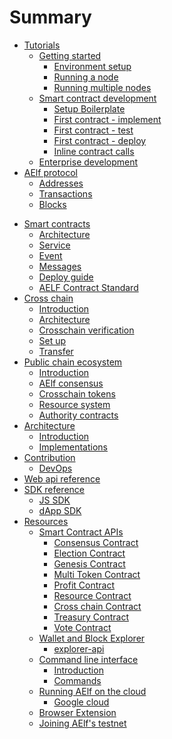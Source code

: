# Summary

* [Tutorials](tutorials/main.md)
    * [Getting started](tutorials/setup/main.md)
        * [Environment setup](tutorials/setup/setup.md)
        * [Running a node](tutorials/setup/run-node.md)
        * [Running multiple nodes](tutorials/setup/multi-nodes.md)
    * [Smart contract development](tutorials/developing-smart-contracts/main.md)
        * [Setup Boilerplate](tutorials/developing-smart-contracts/setup.md)
        * [First contract - implement](tutorials/developing-smart-contracts/first-contract.md)
        * [First contract - test](tutorials/developing-smart-contracts/first-contract-test.md)
        * [First contract - deploy](tutorials/developing-smart-contracts/first-contract-deploy.md)
        <!-- * [Issue tokens](tutorials/developing-smart-contracts/token-issue.md) -->
        <!-- * [Smart contract descriptors](tutorials/developing-smart-contracts/token-issue.md) -->
        <!-- * [More about state](tutorials/developing-smart-contracts/complex-state.md) -->
        * [Inline contract calls](tutorials/developing-smart-contracts/internal-contract-call.md)
    * [Enterprise development](tutorials/enterprise.md)
* [AElf protocol](protocol/main.md)
    * [Addresses](protocol/addresses.md)
    * [Transactions](protocol/txs.md)
    * [Blocks](protocol/blocks.md)
<!-- * [Multitoken contract](Multitoken/contract.md) -->
* [Smart contracts](contract/main.md)
    * [Architecture](contract/architecture.md)
    * [Service](contract/service.md)
    * [Event](contract/events.md)
    * [Messages](contract/messages.md)
    <!-- * [Contract base](contract/base.md) -->
    * [Deploy guide](contract/deployment.md)
    * [AELF Contract Standard](contract/acs.md)
   <!-- * [Update guide](contract/upd.md) -->
* [Cross chain](crosschain/main.md)
    * [Introduction](crosschain/introduction.md)
    * [Architecture](crosschain/architecture.md)
    * [Crosschain verification](crosschain/crosschain-verification.md)
    * [Set up](crosschain/setup.md)
    * [Transfer](crosschain/transfer.md)
* [Public chain ecosystem](public-chain/main.md)
    * [Introduction](public-chain/introduction.md)
    * [AElf consensus](public-chain/dpos.md)
    * [Crosschain tokens](public-chain/crosschain-multitoken.md)
    * [Resource system](public-chain/resources.md)
    * [Authority contracts](public-chain/auth-contract.md)
    <!--* [Multilevel chain system](public-chain/multi-level-chain.md)-->
* [Architecture](architecture/main.md)
    * [Introduction](architecture/introduction.md)
    * [Implementations](architecture/implementations.md)
* [Contribution](contributions/readme.md)
    * [DevOps](devops/devops.md)
* [Web api reference](web-api-reference/reference.md)
* [SDK reference](sdk/js.md)
    * [JS SDK](sdk/javascript/js-sdk.md)
    * [dApp SDK](sdk/javascript/dapp-sdk.md)
* [Resources](resources/resources.md)
    * [Smart Contract APIs](resources/smart-contract-apis/index.md)
      * [Consensus Contract](resources/smart-contract-apis/consensus.md)
      * [Election Contract](resources/smart-contract-apis/election.md)
      * [Genesis Contract](resources/smart-contract-apis/genesis.md)
      * [Multi Token Contract](resources/smart-contract-apis/multi-token.md)
      * [Profit Contract](resources/smart-contract-apis/profit.md)
      * [Resource Contract](resources/smart-contract-apis/resource.md)
      * [Cross chain Contract](resources/smart-contract-apis/cross-chain.md)
      * [Treasury Contract](resources/smart-contract-apis/treasury.md)
      * [Vote Contract](resources/smart-contract-apis/vote.md)
    * [Wallet and Block Explorer](resources/wallet-and-explorer/index.md)
      * [explorer-api](resources/wallet-and-explorer/explorer-api.md)
    * [Command line interface](resources/cli/cli.md)
      * [Introduction](resources/cli/introduction.md)
      * [Commands](resources/cli/methods.md)
    * [Running AElf on the cloud](resources/cloud/main.md)
      * [Google cloud](resources/cloud/gcp/GCP.md)
    * [Browser Extension](resources/browser-extension.md)
    * [Joining AElf's testnet](resources/testnet.md)
